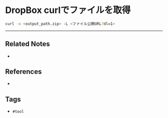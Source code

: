 # DropBox curlでファイルを取得
```bash
curl -o <output_path.zip> -L <ファイル公開URL?dl=1>
 ```
 
 ---
## Related Notes
- 

## References
- 

## Tags
- `#tool`